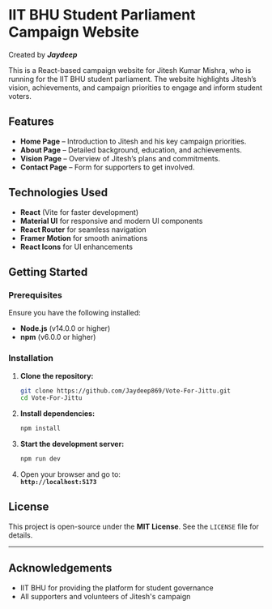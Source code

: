 #  IIT BHU Student Parliament Campaign Website

Created by ***Jaydeep***

This is a React-based campaign website for Jitesh Kumar Mishra, who is running for the IIT BHU student parliament. The website highlights Jitesh’s vision, achievements, and campaign priorities to engage and inform student voters.

## Features

- **Home Page** – Introduction to Jitesh and his key campaign priorities.
- **About Page** – Detailed background, education, and achievements.
- **Vision Page** – Overview of Jitesh’s plans and commitments.
- **Contact Page** – Form for supporters to get involved.

## Technologies Used

- **React** (Vite for faster development)
- **Material UI** for responsive and modern UI components
- **React Router** for seamless navigation
- **Framer Motion** for smooth animations
- **React Icons** for UI enhancements

## Getting Started

### Prerequisites

Ensure you have the following installed:

- **Node.js** (v14.0.0 or higher)
- **npm** (v6.0.0 or higher)

### Installation

1. **Clone the repository:**

   ```bash
   git clone https://github.com/Jaydeep869/Vote-For-Jittu.git
   cd Vote-For-Jittu
   ```

2. **Install dependencies:**

   ```bash
   npm install
   ```

3. **Start the development server:**

   ```bash
   npm run dev
   ```

4. Open your browser and go to:\
   **`http://localhost:5173`**

## License

This project is open-source under the **MIT License**. See the `LICENSE` file for details.

---


## Acknowledgements

- IIT BHU for providing the platform for student governance
- All supporters and volunteers of Jitesh's campaign
